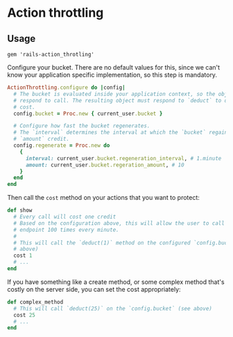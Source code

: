 # Action throttling

## Usage

```
gem 'rails-action_throtling'
```

Configure your bucket. There are no default values for this, since we can't know your application specific implementation, so this step is mandatory.

```ruby
ActionThrottling.configure do |config|
  # The bucket is evaluated inside your application context, so the object must
  # respond to call. The resulting object must respond to `deduct` to deduct the
  # cost.
  config.bucket = Proc.new { current_user.bucket }

  # Configure how fast the bucket regenerates.
  # The `interval` determines the interval at which the `bucket` regains
  # `amount` credit.
  config.regenerate = Proc.new do
    {
      interval: current_user.bucket.regeneration_interval, # 1.minute
      amount: current_user.bucket.regeration_amount, # 10
    }
  end
end
```

Then call the `cost` method on your actions that you want to protect:

```ruby
def show
  # Every call will cost one credit
  # Based on the configuration above, this will allow the user to call this
  # endpoint 100 times every minute.
  #
  # This will call the `deduct(1)` method on the configured `config.bucket` (see
  # above)
  cost 1
  # ...
end
```

If you have something like a create method, or some complex method that's costly on the server side, you can set the cost appropriately:

```ruby
def complex_method
  # This will call `deduct(25)` on the `config.bucket` (see above)
  cost 25
  # ...
end
```
